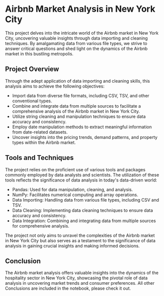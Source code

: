 # Airbnb Market Analysis in New York City

This project delves into the intricate world of the Airbnb market in New York City, uncovering valuable insights through data importing and cleaning techniques. By amalgamating data from various file types, we strive to answer critical questions and shed light on the dynamics of the Airbnb market in this bustling metropolis.

## Project Overview

Through the adept application of data importing and cleaning skills, this analysis aims to achieve the following objectives:

- Import data from diverse file formats, including CSV, TSV, and other conventional types.
- Combine and integrate data from multiple sources to facilitate a comprehensive analysis of the Airbnb market in New York City.
- Utilize string cleaning and manipulation techniques to ensure data accuracy and consistency.
- Employ date manipulation methods to extract meaningful information from date-related datasets.
- Uncover insights into the pricing trends, demand patterns, and property types within the Airbnb market.

## Tools and Techniques

The project relies on the proficient use of various tools and packages commonly employed by data analysts and scientists. The utilization of these tools reflects the significance of data analysis in today's data-driven world:

- Pandas: Used for data manipulation, cleaning, and analysis.
- NumPy: Facilitates numerical computing and array operations.
- Data Importing: Handling data from various file types, including CSV and TSV.
- Data Cleaning: Implementing data cleaning techniques to ensure data accuracy and consistency.
- Data Integration: Combining and integrating data from multiple sources for comprehensive analysis.

The project not only aims to unravel the complexities of the Airbnb market in New York City but also serves as a testament to the significance of data analysis in gaining crucial insights and making informed decisions.

## Conclusion

The Airbnb market analysis offers valuable insights into the dynamics of the hospitality sector in New York City, showcasing the pivotal role of data analysis in uncovering market trends and consumer preferences.
All other Conclusions are included in the notebook, please check it out.
